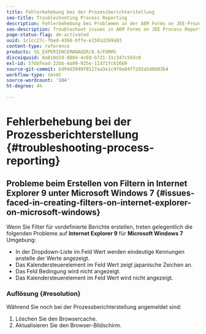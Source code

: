 ```yaml
---
title: Fehlerbehebung bei der Prozessberichterstellung
seo-title: Troubleshooting Process Reporting
description: Fehlerbehebung bei Problemen in der AEM Forms on JEE-Prozessberichterstellung
seo-description: Troubleshoot issues in AEM Forms on JEE Process Reporting
page-status-flag: de-activated
uuid: 1c1cc27c-fbed-4366-bffe-e1581d269a93
content-type: reference
products: SG_EXPERIENCEMANAGER/6.4/FORMS
discoiquuid: 0a818d19-8804-4c69-b721-31c347c593c0
exl-id: 57ddfead-22bb-4a99-925e-11d71fc61669
source-git-commit: bd94d3949f0117aa3e1c9f0e84f7293a5d6b03b4
workflow-type: tm+mt
source-wordcount: '104'
ht-degree: 4%

---
```


# Fehlerbehebung bei der Prozessberichterstellung {#troubleshooting-process-reporting}

## Probleme beim Erstellen von Filtern in Internet Explorer 9 unter Microsoft Windows 7 {#issues-faced-in-creating-filters-on-internet-explorer-on-microsoft-windows}

Wenn Sie Filter für vordefinierte Berichte erstellen, treten gelegentlich die folgenden Probleme auf **Internet Explorer 9** für **Microsoft Windows 7** Umgebung:

* In der Dropdown-Liste im Feld Wert werden eindeutige Kennungen anstelle der Werte angezeigt.
* Das Kalendersteuerelement im Feld Wert zeigt japanische Zeichen an.
* Das Feld Bedingung wird nicht angezeigt.
* Das Kalendersteuerelement im Feld Wert wird nicht angezeigt.

### Auflösung {#resolution}

Während Sie noch bei der Prozessberichterstellung angemeldet sind:

1. Löschen Sie den Browsercache.
1. Aktualisieren Sie den Browser-Bildschirm.
